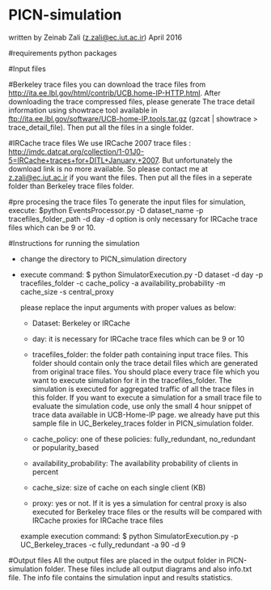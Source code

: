 # PICN-simulation
 written by Zeinab Zali (z.zali@ec.iut.ac.ir)
 April 2016

#requirements
python packages

#Input files

#Berkeley trace files
you can download the trace files from http://ita.ee.lbl.gov/html/contrib/UCB.home-IP-HTTP.html. 
After downloading the trace compressed files, please generate The trace detail information using showtrace tool available in ftp://ita.ee.lbl.gov/software/UCB-home-IP.tools.tar.gz (gzcat <tracefile> | showtrace > trace_detail_file). 
Then put all the files in a single folder.

#IRCache trace files
We use IRCache 2007 trace files : http://imdc.datcat.org/collection/1-01J0-5=IRCache+traces+for+DITL+January,+2007. But unfortunately the download link is no more available. So please contact me at z.zali@ec.iut.ac.ir if you want the files.
Then put all the files in a seperate folder than Berkeley trace files folder.

#pre procesing the trace files
To generate the input files for simulation, execute:
$python EventsProcessor.py -D dataset_name -p tracefiles_folder_path -d day
-d option is only necessary for IRCache trace files which can be 9 or 10.

#Instructions for running the simulation
- change the directory to PICN_simulation directory
- execute command:
  $ python SimulatorExecution.py -D dataset -d day -p tracefiles_folder -c cache_policy -a availability_probability -m cache_size -s central_proxy
  
  please replace the input arguments with proper values as below:
  + Dataset: Berkeley or IRCache
  + day: it is necessary for IRCache trace files which can be 9 or 10
  + tracefiles_folder: the folder path containing input trace files. This folder should contain only the trace detail files                          which are generated from original trace files. You should place every trace file which you want to                            execute simulation for it in the tracefiles_folder. The simulation is executed for aggregated traffic                        of all the trace files in this folder. If you want to execute a simulation for a small trace file to                          evaluate the simulation code, use only the small 4 hour snippet of trace data available in UCB-Home-IP                        page. we already have put this sample file in UC_Berkeley_traces folder in PICN_simulation folder.
  
  + cache_policy: one of these policies: fully_redundant, no_redundant or popularity_based
  + availability_probability: The availability probability of clients in percent
  + cache_size: size of cache on each single client (KB)
  + proxy: yes or not. If it is yes a simulation for central proxy is also executed for Berkeley trace files or the results              will be compared with IRCache proxies for IRCache trace files
  
  example execution command: 
  $ python SimulatorExecution.py -p UC_Berkeley_traces -c fully_redundant -a 90 -d 9
  
#Output files
All the output files are placed in the output folder in PICN-simulation folder. These files include all output diagrams and also info.txt file. The info file contains the simulation input and results statistics.
  
  
  


